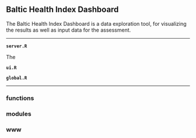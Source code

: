 ## Baltic Health Index Dashboard

The Baltic Health Index Dashboard is a data exploration tool, for visualizing the results as well as input data for the assessment.

---

**`server.R`**

The 

**`ui.R`**



**`global.R`**

---

### functions

### modules

### www
